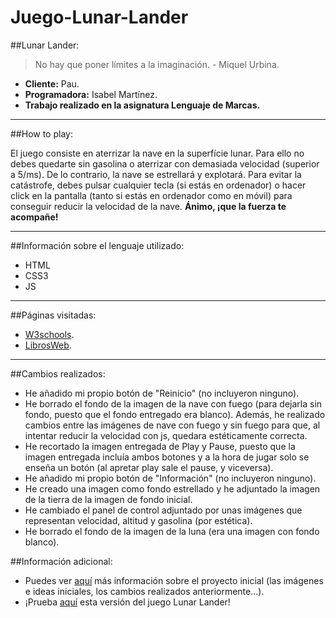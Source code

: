 # Juego-Lunar-Lander

##Lunar Lander:

>No hay que poner límites a la imaginación. - Miquel Urbina.

- **Cliente:** Pau.
- **Programadora:** Isabel Martínez.
- **Trabajo realizado en la asignatura Lenguaje de Marcas.**

***

##How to play:

El juego consiste en aterrizar la nave en la superfície lunar. Para ello no debes quedarte sin gasolina o aterrizar con demasiada velocidad (superior a 5/ms). De lo contrario, la nave se estrellará y explotará.
Para evitar la catástrofe, debes pulsar cualquier tecla (si estás en ordenador) o hacer click en la pantalla (tanto si estás en ordenador como en móvil) para conseguir reducir la velocidad de la nave.
**Ánimo, ¡que la fuerza te acompañe!**

***

##Información sobre el lenguaje utilizado:

- HTML
- CSS3
- JS

***

##Páginas visitadas:

- [W3schools](http://www.w3schools.com).
- [LibrosWeb](http://librosweb.es).

***

##Cambios realizados:

  + He añadido mi propio botón de "Reinicio" (no incluyeron ninguno).
  + He borrado el fondo de la imagen de la nave con fuego (para dejarla sin fondo, puesto que el fondo entregado era blanco). Además, he realizado cambios entre las imágenes de nave con fuego y sin fuego para que, al intentar reducir la velocidad con js, quedara estéticamente correcta.
  + He recortado la imagen entregada de Play y Pause, puesto que la imagen entregada incluía ambos botones y a la hora de jugar solo se enseña un botón (al apretar play sale el pause, y viceversa).
  + He añadido mi propio botón de "Información" (no incluyeron ninguno).
  + He creado una imagen como fondo estrellado y he adjuntado la imagen de la tierra de la imagen de fondo inicial.
  + He cambiado el panel de control adjuntado por unas imágenes que representan velocidad, altitud y gasolina (por estética).
  + He borrado el fondo de la imagen de la luna (era una imagen con fondo blanco).
  
##Información adicional:

- Puedes ver [aquí](https://github.com/isabelmartinez/LunarLander) más información sobre el proyecto inicial (las imágenes e ideas iniciales, los cambios realizados anteriormente...).
- ¡Prueba [aquí](https://rawgit.com/isabelmartinez/Juego-Lunar-Lander/master/index.html) esta versión del juego Lunar Lander!
